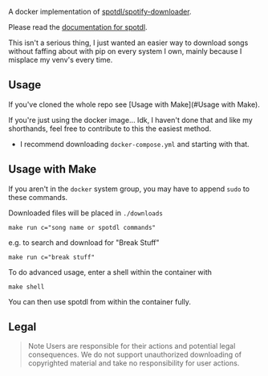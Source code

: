 A docker implementation of [spotdl/spotify-downloader](https://github.com/spotDL/spotify-downloader).

Please read the [documentation for spotdl](https://spotdl.readthedocs.io/en/latest/).

This isn't a serious thing, I just wanted an easier way to download songs without faffing about with pip on every system I own, mainly because I misplace my venv's every time.

## Usage
If you've cloned the whole repo see [Usage with Make](#Usage with Make).

If you're just using the docker image... Idk, I haven't done that and like my shorthands, feel free to contribute to this the easiest method.
- I recommend downloading `docker-compose.yml` and starting with that.

## Usage with Make
If you aren't in the `docker` system group, you may have to append `sudo` to these commands.

Downloaded files will be placed in `./downloads`

```shell
make run c="song name or spotdl commands"
```

e.g. to search and download for "Break Stuff"
```shell
make run c="break stuff"
```

To do advanced usage, enter a shell within the container with
```shell
make shell
```

You can then use spotdl from within the container fully.

## Legal
> Note Users are responsible for their actions and potential legal consequences. We do not support unauthorized downloading of copyrighted material and take no responsibility for user actions.
